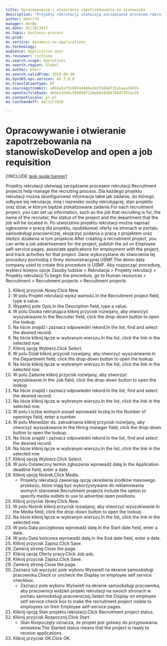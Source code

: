 ```yaml
--- 
title: Opracowywanie i otwieranie zapotrzebowania na stanowisko
description: "Projekty rekrutacji ułatwiają zarządzanie procesem rekrutacji."
author: kherr75
manager: AnnBe
ms.date: 02/10/2017
ms.topic: business-process
ms.prod: 
ms.service: dynamics-ax-applications
ms.technology: 
audience: Application User
ms.reviewer: rschloma
ms.search.scope: Operations
ms.search.region: Global
ms.author: kherr
ms.search.validFrom: 2016-06-30
ms.dyn365.ops.version: AX 7.0.0
ms.translationtype: HT
ms.sourcegitcommit: a8b5a5af5108744406a3d2fb84d7151baea2481b
ms.openlocfilehash: 403e1d3d4c599050f118ab019288784d7782ac2b
ms.contentlocale: pl-pl
ms.lasthandoff: 04/13/2018

---
```

# <a name="develop-and-open-a-job-requisition"></a><span data-ttu-id="4e1aa-103">Opracowywanie i otwieranie zapotrzebowania na stanowisko</span><span class="sxs-lookup"><span data-stu-id="4e1aa-103">Develop and open a job requisition</span></span>

[!INCLUDE [task guide banner](../../includes/task-guide-banner.md)]

<span data-ttu-id="4e1aa-104">Projekty rekrutacji ułatwiają zarządzanie procesem rekrutacji.</span><span class="sxs-lookup"><span data-stu-id="4e1aa-104">Recruitment projects help manage the recruiting process.</span></span> <span data-ttu-id="4e1aa-105">Dla każdego projektu rekrutacji można skonfigurować informacje takie jak zadanie, do którego odbywa się rekrutacja, imię i nazwisko osoby rekrutującej, stan projektu oraz dział, w którym będzie zlokalizowane zadanie.</span><span class="sxs-lookup"><span data-stu-id="4e1aa-105">For each recruitment project, you can set up information, such as the job that recruiting is for, the name of the recruiter, the status of the project and the department that the job will be located in.</span></span> <span data-ttu-id="4e1aa-106">Po utworzeniu projektu rekrutacji można napisać ogłoszenie o pracę dla projektu, opublikować oferty na stronach w portalu samoobsługi pracowniczej, skojarzyć podania o pracę z projektem oraz śledzić działania w tym projekcie.</span><span class="sxs-lookup"><span data-stu-id="4e1aa-106">After creating a recruitment project, you can write a job advertisement for the project, publish the ad on Employee self-service pages, associate applications for employment with the project, and track activities for that project.</span></span> <span data-ttu-id="4e1aa-107">Dane wykorzystane do stworzenia tej procedury pochodzą z firmy demonstracyjnej USMF.</span><span class="sxs-lookup"><span data-stu-id="4e1aa-107">The demo data company used to create this procedure is USMF.</span></span> <span data-ttu-id="4e1aa-108">Aby rozpocząć procedurę, wybierz kolejno opcje Zasoby ludzkie > Rekrutacja > Projekty rekrutacji > Projekty rekrutacji.</span><span class="sxs-lookup"><span data-stu-id="4e1aa-108">To begin the procedure, go to Human resources > Recruitment > Recruitment projects > Recruitment projects</span></span>

1. <span data-ttu-id="4e1aa-109">Kliknij przycisk Nowy.</span><span class="sxs-lookup"><span data-stu-id="4e1aa-109">Click New.</span></span>
2. <span data-ttu-id="4e1aa-110">W polu Projekt rekrutacji wpisz wartość.</span><span class="sxs-lookup"><span data-stu-id="4e1aa-110">In the Recruitment project field, type a value.</span></span>
3. <span data-ttu-id="4e1aa-111">Wypełnij pole Opis.</span><span class="sxs-lookup"><span data-stu-id="4e1aa-111">In the Description field, type a value.</span></span>
4. <span data-ttu-id="4e1aa-112">W polu Osoba rekrutująca kliknij przycisk rozwijany, aby otworzyć wyszukiwanie.</span><span class="sxs-lookup"><span data-stu-id="4e1aa-112">In the Recruiter field, click the drop-down button to open the lookup.</span></span>
5. <span data-ttu-id="4e1aa-113">Na liście znajdź i zaznacz odpowiedni rekord.</span><span class="sxs-lookup"><span data-stu-id="4e1aa-113">In the list, find and select the desired record.</span></span>
6. <span data-ttu-id="4e1aa-114">Na liście kliknij łącze w wybranym wierszu.</span><span class="sxs-lookup"><span data-stu-id="4e1aa-114">In the list, click the link in the selected row.</span></span>
7. <span data-ttu-id="4e1aa-115">Kliknij opcję Wybierz.</span><span class="sxs-lookup"><span data-stu-id="4e1aa-115">Click Select.</span></span>
8. <span data-ttu-id="4e1aa-116">W polu Dział kliknij przycisk rozwijany, aby otworzyć wyszukiwanie.</span><span class="sxs-lookup"><span data-stu-id="4e1aa-116">In the Department field, click the drop-down button to open the lookup.</span></span>
9. <span data-ttu-id="4e1aa-117">Na liście kliknij łącze w wybranym wierszu.</span><span class="sxs-lookup"><span data-stu-id="4e1aa-117">In the list, click the link in the selected row.</span></span>
10. <span data-ttu-id="4e1aa-118">W polu Zadanie kliknij przycisk rozwijany, aby otworzyć wyszukiwanie.</span><span class="sxs-lookup"><span data-stu-id="4e1aa-118">In the Job field, click the drop-down button to open the lookup.</span></span>
11. <span data-ttu-id="4e1aa-119">Na liście znajdź i zaznacz odpowiedni rekord.</span><span class="sxs-lookup"><span data-stu-id="4e1aa-119">In the list, find and select the desired record.</span></span>
12. <span data-ttu-id="4e1aa-120">Na liście kliknij łącze w wybranym wierszu.</span><span class="sxs-lookup"><span data-stu-id="4e1aa-120">In the list, click the link in the selected row.</span></span>
13. <span data-ttu-id="4e1aa-121">W polu Liczba wolnych posad wprowadź liczbę.</span><span class="sxs-lookup"><span data-stu-id="4e1aa-121">In the Number of openings field, enter a number.</span></span>
14. <span data-ttu-id="4e1aa-122">W polu Menedżer ds. zatrudniania kliknij przycisk rozwijany, aby otworzyć wyszukiwanie.</span><span class="sxs-lookup"><span data-stu-id="4e1aa-122">In the Hiring manager field, click the drop-down button to open the lookup.</span></span>
15. <span data-ttu-id="4e1aa-123">Na liście znajdź i zaznacz odpowiedni rekord.</span><span class="sxs-lookup"><span data-stu-id="4e1aa-123">In the list, find and select the desired record.</span></span>
16. <span data-ttu-id="4e1aa-124">Na liście kliknij łącze w wybranym wierszu.</span><span class="sxs-lookup"><span data-stu-id="4e1aa-124">In the list, click the link in the selected row.</span></span>
17. <span data-ttu-id="4e1aa-125">Kliknij opcję Wybierz.</span><span class="sxs-lookup"><span data-stu-id="4e1aa-125">Click Select.</span></span>
18. <span data-ttu-id="4e1aa-126">W polu Ostateczny termin zgłoszenia wprowadź datę.</span><span class="sxs-lookup"><span data-stu-id="4e1aa-126">In the Application deadline field, enter a date.</span></span>
19. <span data-ttu-id="4e1aa-127">Kliknij opcję Nośnik.</span><span class="sxs-lookup"><span data-stu-id="4e1aa-127">Click Media.</span></span>
    * <span data-ttu-id="4e1aa-128">Projekty rekrutacji zawierają opcję określenia środków masowego przekazu, które mają być wykorzystywane do reklamowania wolnych stanowisk.</span><span class="sxs-lookup"><span data-stu-id="4e1aa-128">Recruitment projects include the option to specify media outlets to use to advertise open positions.</span></span>  
20. <span data-ttu-id="4e1aa-129">Kliknij przycisk Nowy.</span><span class="sxs-lookup"><span data-stu-id="4e1aa-129">Click New.</span></span>
21. <span data-ttu-id="4e1aa-130">W polu Nośnik kliknij przycisk rozwijany, aby otworzyć wyszukiwanie.</span><span class="sxs-lookup"><span data-stu-id="4e1aa-130">In the Media field, click the drop-down button to open the lookup.</span></span>
22. <span data-ttu-id="4e1aa-131">Na liście kliknij łącze w wybranym wierszu.</span><span class="sxs-lookup"><span data-stu-id="4e1aa-131">In the list, click the link in the selected row.</span></span>
23. <span data-ttu-id="4e1aa-132">W polu Data początkowa wprowadź datę.</span><span class="sxs-lookup"><span data-stu-id="4e1aa-132">In the Start date field, enter a date.</span></span>
24. <span data-ttu-id="4e1aa-133">W polu Data końcowa wprowadź datę.</span><span class="sxs-lookup"><span data-stu-id="4e1aa-133">In the End date field, enter a date.</span></span>
25. <span data-ttu-id="4e1aa-134">Kliknij przycisk Zapisz.</span><span class="sxs-lookup"><span data-stu-id="4e1aa-134">Click Save.</span></span>
26. <span data-ttu-id="4e1aa-135">Zamknij stronę.</span><span class="sxs-lookup"><span data-stu-id="4e1aa-135">Close the page.</span></span>
27. <span data-ttu-id="4e1aa-136">Kliknij opcję Oferty pracy.</span><span class="sxs-lookup"><span data-stu-id="4e1aa-136">Click Job ads.</span></span>
28. <span data-ttu-id="4e1aa-137">Kliknij przycisk Zapisz.</span><span class="sxs-lookup"><span data-stu-id="4e1aa-137">Click Save.</span></span>
29. <span data-ttu-id="4e1aa-138">Zamknij stronę.</span><span class="sxs-lookup"><span data-stu-id="4e1aa-138">Close the page.</span></span>
30. <span data-ttu-id="4e1aa-139">Zaznacz lub wyczyść pole wyboru Wyświetl na ekranie samoobsługi pracownika.</span><span class="sxs-lookup"><span data-stu-id="4e1aa-139">Check or uncheck the Display on employee self service checkbox.</span></span>
    * <span data-ttu-id="4e1aa-140">Zaznacz pole wyboru Wyświetl na ekranie samoobsługi pracownika, aby pracownicy widzieli projekt rekrutacji na swoich stronach w portalu samoobsługi pracowniczej.</span><span class="sxs-lookup"><span data-stu-id="4e1aa-140">Select the Display on employee self service check box to make the recruitment project visible to employees on their Employee self-service pages.</span></span>  
31. <span data-ttu-id="4e1aa-141">Kliknij opcję Stan projektu rekrutacji.</span><span class="sxs-lookup"><span data-stu-id="4e1aa-141">Click Recruitment project status.</span></span>
32. <span data-ttu-id="4e1aa-142">Kliknij przycisk Rozpocznij.</span><span class="sxs-lookup"><span data-stu-id="4e1aa-142">Click Start.</span></span>
    * <span data-ttu-id="4e1aa-143">Stan Rozpoczęty oznacza, że projekt jest gotowy do przyjmowania wniosków.</span><span class="sxs-lookup"><span data-stu-id="4e1aa-143">The Started status means that the project is ready to receive applications.</span></span>  
33. <span data-ttu-id="4e1aa-144">Kliknij przycisk OK.</span><span class="sxs-lookup"><span data-stu-id="4e1aa-144">Click OK.</span></span>


